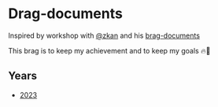 # Drag-documents
Inspired by workshop with [@zkan](https://github.com/zkan) and his [brag-documents](https://github.com/zkan/brag-documents)

This brag is to keep my achievement and to keep my goals 🔥🚀

## Years

* [2023](2023.md)
